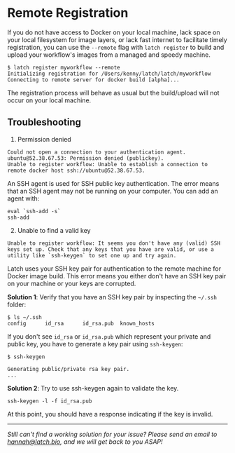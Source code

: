 # Remote Registration 

If you do not have access to Docker on your local machine, lack space on your
local filesystem for image layers, or lack fast internet to facilitate timely
registration, you can use the `--remote` flag with `latch register` to build and
upload your workflow's images from a managed and speedy machine.


```
$ latch register myworkflow --remote
Initializing registration for /Users/kenny/latch/latch/myworkflow
Connecting to remote server for docker build [alpha]...

```

The registration process will behave as usual but the build/upload will not occur on your local machine.

## Troubleshooting

1. Permission denied

```
Could not open a connection to your authentication agent.
ubuntu@52.38.67.53: Permission denied (publickey).
Unable to register workflow: Unable to establish a connection to remote docker host ssh://ubuntu@52.38.67.53.
```

An SSH agent is used for SSH public key authentication. The error means that an SSH agent may not be running on your computer. You can add an agent with: 

```
eval `ssh-add -s`
ssh-add
```

2. Unable to find a valid key

```
Unable to register workflow: It seems you don't have any (valid) SSH keys set up. Check that any keys that you have are valid, or use a utility like `ssh-keygen` to set one up and try again.
```
Latch uses your SSH key pair for authentication to the remote machine for Docker image build. This error means you either don't have an SSH key pair on your machine or your keys are corrupted. 

**Solution 1**: Verify that you have an SSH key pair by inspecting the `~/.ssh` folder:
```
$ ls ~/.ssh 
config		id_rsa		id_rsa.pub	known_hosts
``` 

If you don't see `id_rsa` or `id_rsa.pub` which represent your private and public key, you have to generate a key pair using `ssh-keygen`:
```
$ ssh-keygen

Generating public/private rsa key pair.
...
```

**Solution 2**: 
Try to use ssh-keygen again to validate the key.
```
ssh-keygen -l -f id_rsa.pub
```
At this point, you should have a response indicating if the key is invalid.


---
*Still can't find a working solution for your issue? Please send an email to hannah@latch.bio, and we will get back to you ASAP!*
